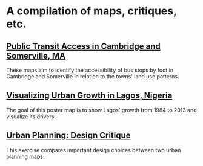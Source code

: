 
# A compilation of maps, critiques, etc.

## [Public Transit Access in Cambridge and Somerville, MA](camberville/camberville.md)
These maps aim to identify the accessibility of bus stops by foot in Cambridge and Somerville in relation to the towns' land use patterns.

## [Visualizing Urban Growth in Lagos, Nigeria](lagos/lagos.md)
The goal of this poster map is to show Lagos' growth from 1984 to 2013 and visualize its drivers.

## [Urban Planning: Design Critique](crit/crit.md)
This exercise compares important design choices between two urban planning maps. 

